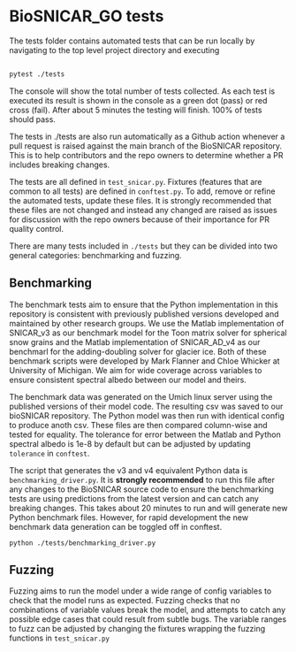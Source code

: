 # BioSNICAR_GO tests

The tests folder contains automated tests that can be run locally by navigating to the top level project directory and executing
```bash

pytest ./tests

```
The console will show the total number of tests collected. As each test is executed its result is shown in the console as a green dot (pass) or red cross (fail). After about 5 minutes the testing will finish. 100% of tests should pass.

The tests in ./tests are also run automatically as a Github action whenever a pull request is raised against the main branch of the BioSNICAR repository. This is to help contributors and the repo owners to determine whether a PR includes breaking changes. 

The tests are all defined in `test_snicar.py`. Fixtures (features that are common to all tests) are defined in `conftest.py`. To add, remove or refine the automated tests, update these files. It is strongly recommended that these files are not changed and instead any changed are raised as issues for discussion with the repo owners because of their importance for PR quality control.


There are many tests included in `./tests` but they can be divided into two general categories: benchmarking and fuzzing.

## Benchmarking

The benchmark tests aim to ensure that the Python implementation in this repository is consistent with previously published versions developed and maintained by other research groups. We use the Matlab implementation of SNICAR_v3 as our benchmark model for the Toon matrix solver for spherical snow grains and the Matlab implementation of SNICAR_AD_v4 as our benchmarl for the adding-doubling solver for glacier ice. Both of these benchmark scripts were developed by Mark Flanner and Chloe Whicker at University of Michigan. We aim for wide coverage across variables to ensure consistent spectral albedo between our model and theirs.

The benchmark data was generated on the Umich linux server using the published versions of their model code. The resulting csv was saved to our bioSNICAR repository. The Python model was then run with identical config to produce anoth csv. These files are then compared column-wise and tested for equality. The tolerance for error between the Matlab and Python spectral albedo is 1e-8 by default but can be adjusted by updating `tolerance` in `conftest`.

The script that generates the v3 and v4 equivalent Python data is `benchmarking_driver.py`. It is <b>strongly recommended</b> to run this file after any changes to the BioSNICAR source code to ensure the benchmarking tests are using predictions from the latest version and can catch any breaking changes. This takes about 20 minutes to run and will generate new Python benchmark files. However, for rapid development the new benchmark data generation can be toggled off in conftest.

`python ./tests/benchmarking_driver.py`




## Fuzzing

Fuzzing aims to run the model under a wide range of config variables to check that the model runs as expected. Fuzzing checks that no combinations of variable values break the model, and attempts to catch any possible edge cases that could result from subtle bugs. The variable ranges to fuzz can be adjusted by changing the fixtures wrapping the fuzzing functions in `test_snicar.py`

